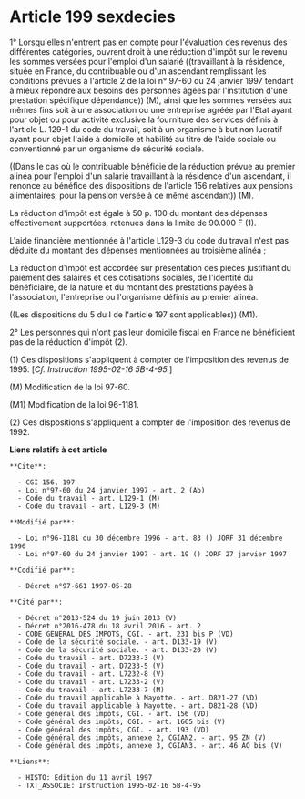 # Article 199 sexdecies

1° Lorsqu'elles n'entrent pas en compte pour l'évaluation des revenus des différentes catégories, ouvrent droit à une
réduction d'impôt sur le revenu les sommes versées pour l'emploi d'un salarié ((travaillant à la résidence, située en France,
du contribuable ou d'un ascendant remplissant les conditions prévues à l'article 2 de la loi n° 97-60 du 24 janvier 1997
tendant à mieux répondre aux besoins des personnes âgées par l'institution d'une prestation spécifique dépendance)) (M),
ainsi que les sommes versées aux mêmes fins soit à une association ou une entreprise agréée par l'Etat ayant pour objet ou
pour activité exclusive la fourniture des services définis à l'article L. 129-1 du code du travail, soit à un organisme à but
non lucratif ayant pour objet l'aide à domicile et habilité au titre de l'aide sociale ou conventionné par un organisme de
sécurité sociale.

((Dans le cas où le contribuable bénéficie de la réduction prévue au premier alinéa pour l'emploi d'un salarié travaillant à
la résidence d'un ascendant, il renonce au bénéfice des dispositions de l'article 156 relatives aux pensions alimentaires,
pour la pension versée à ce même ascendant)) (M).

La réduction d'impôt est égale à 50 p. 100 du montant des dépenses effectivement supportées, retenues dans la limite de
90.000 F (1).

L'aide financière mentionnée à l'article L129-3 du code du travail n'est pas déduite du montant des dépenses mentionnées au
troisième alinéa ;

La réduction d'impôt est accordée sur présentation des pièces justifiant du paiement des salaires et des cotisations
sociales, de l'identité du bénéficiaire, de la nature et du montant des prestations payées à l'association, l'entreprise ou
l'organisme définis au premier alinéa.

((Les dispositions du 5 du I de l'article 197 sont applicables)) (M1).

2° Les personnes qui n'ont pas leur domicile fiscal en France ne bénéficient pas de la réduction d'impôt (2).

(1) Ces dispositions s'appliquent à compter de l'imposition des revenus de 1995. [*Cf. Instruction 1995-02-16 5B-4-95.*]

(M) Modification de la loi 97-60.

(M1) Modification de la loi 96-1181.

(2) Ces dispositions s'appliquent à compter de l'imposition des revenus de 1992.

**Liens relatifs à cet article**

	**Cite**:

	  - CGI 156, 197
	  - Loi n°97-60 du 24 janvier 1997 - art. 2 (Ab)
	  - Code du travail - art. L129-1 (M)
	  - Code du travail - art. L129-3 (M)

	**Modifié par**:

	  - Loi n°96-1181 du 30 décembre 1996 - art. 83 () JORF 31 décembre 1996
	  - Loi n°97-60 du 24 janvier 1997 - art. 19 () JORF 27 janvier 1997

	**Codifié par**:

	  - Décret n°97-661 1997-05-28

	**Cité par**:

	  - Décret n°2013-524 du 19 juin 2013 (V)
	  - Décret n°2016-478 du 18 avril 2016 - art. 2
	  - CODE GENERAL DES IMPOTS, CGI. - art. 231 bis P (VD)
	  - Code de la sécurité sociale. - art. D133-19 (V)
	  - Code de la sécurité sociale. - art. D133-20 (V)
	  - Code du travail - art. D7233-3 (V)
	  - Code du travail - art. D7233-5 (V)
	  - Code du travail - art. L7232-8 (V)
	  - Code du travail - art. L7233-2 (V)
	  - Code du travail - art. L7233-7 (M)
	  - Code du travail applicable à Mayotte. - art. D821-27 (VD)
	  - Code du travail applicable à Mayotte. - art. D821-28 (VD)
	  - Code général des impôts, CGI. - art. 156 (VD)
	  - Code général des impôts, CGI. - art. 1665 bis (V)
	  - Code général des impôts, CGI. - art. 193 (VD)
	  - Code général des impôts, annexe 2, CGIAN2. - art. 95 ZN (V)
	  - Code général des impôts, annexe 3, CGIAN3. - art. 46 AO bis (V)

	**Liens**:

	  - HISTO: Edition du 11 avril 1997
	  - TXT_ASSOCIE: Instruction 1995-02-16 5B-4-95
